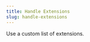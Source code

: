 ```yaml
---
title: Handle Extensions
slug: handle-extensions
---
```


Use a custom list of extensions.

<demo name="HandleExtensions" />